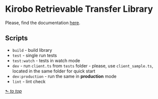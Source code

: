 # Kirobo Retrievable Transfer Library

Please, find the documentation [here](api/README.md#Kirobo-Retrievable-Transfer-Library-Documentation).

## Scripts

 - ```build``` - build library
 - ```test``` - single run tests
 - ```test:watch``` - tests in watch mode
 - ```dev``` - run ```client.ts``` from ```tests``` folder - please, use ```client_sample.ts```, located in the same folder for quick start
  - ```dev:production``` - run the same in __production__ mode
 - ```lint``` - lint check

[⬑ _to top_](#Kirobo-Retrievable-Transfer-Library)